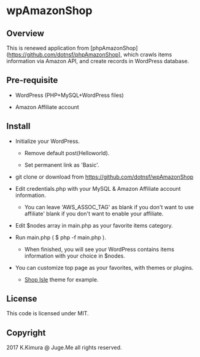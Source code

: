 # wpAmazonShop

## Overview

This is renewed application from [phpAmazonShop](https://github.com/dotnsf/phpAmazonShop], which crawls items information via Amazon API, and create records in WordPress database.

## Pre-requisite

- WordPress (PHP+MySQL+WordPress files)

- Amazon Affiliate account

## Install

- Initialize your WordPress.

    - Remove default post(Helloworld).

    - Set permanent link as 'Basic'.

- git clone or download from https://github.com/dotnsf/wpAmazonShop

- Edit credentials.php with your MySQL & Amazon Affiliate account information.

    - You can leave 'AWS_ASSOC_TAG' as blank if you don't want to use affiliate' blank if you don't want to enable your affiliate.

- Edit $nodes array in main.php as your favorite items category.

- Run main.php ( $ php -f main.php ).

    - When finished, you will see your WordPress contains items information with your choice in $nodes.

- You can customize top page as your favorites, with themes or plugins.

    - [Shop Isle](https://ja.wordpress.org/themes/shop-isle/) theme for example.


## License

This code is licensed under MIT.

## Copyright

2017 K.Kimura @ Juge.Me all rights reserved.



